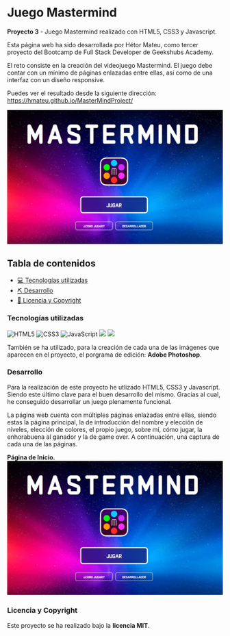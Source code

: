 # Juego Mastermind

**Proyecto 3** - Juego Mastermind realizado con HTML5, CSS3 y Javascript.

Esta página web ha sido desarrollada por Hétor Mateu, como tercer proyecto del Bootcamp de Full Stack Developer de Geekshubs Academy.

El reto consiste en la creación del videojuego Mastermind. El juego debe contar con un mínimo de páginas enlazadas entre ellas, así como de una interfaz con un diseño responsive.

Puedes ver el resultado desde la siguiente dirección: https://hmateu.github.io/MasterMindProject/

![image](./img/homePage.JPG)

## Tabla de contenidos
* [💻 Tecnologías utilizadas](#tecnologías-utilizadas)
* [:pick: Desarrollo](#desarrollo)
* [📃 Licencia y Copyright](#licencia-y-copyright)

### Tecnologías utilizadas
<img src="https://camo.githubusercontent.com/49fbb99f92674cc6825349b154b65aaf4064aec465d61e8e1f9fb99da3d922a1/68747470733a2f2f696d672e736869656c64732e696f2f62616467652f68746d6c352d2532334533344632362e7376673f7374796c653d666f722d7468652d6261646765266c6f676f3d68746d6c35266c6f676f436f6c6f723d7768697465" alt="HTML5" data-canonical-src="https://img.shields.io/badge/html5-%23E34F26.svg?style=for-the-badge&amp;logo=html5&amp;logoColor=white" style="max-width: 100%;"> <img src="https://camo.githubusercontent.com/e6b67b27998fca3bccf4c0ee479fc8f9de09d91f389cccfbe6cb1e29c10cfbd7/68747470733a2f2f696d672e736869656c64732e696f2f62616467652f637373332d2532333135373242362e7376673f7374796c653d666f722d7468652d6261646765266c6f676f3d63737333266c6f676f436f6c6f723d7768697465" alt="CSS3" data-canonical-src="https://img.shields.io/badge/css3-%231572B6.svg?style=for-the-badge&amp;logo=css3&amp;logoColor=white" style="max-width: 100%;"> <img src="https://camo.githubusercontent.com/aeddc848275a1ffce386dc81c04541654ca07b2c43bbb8ad251085c962672aea/68747470733a2f2f696d672e736869656c64732e696f2f62616467652f6a6176617363726970742d2532333332333333302e7376673f7374796c653d666f722d7468652d6261646765266c6f676f3d6a617661736372697074266c6f676f436f6c6f723d253233463744463145" alt="JavaScript" data-canonical-src="https://img.shields.io/badge/javascript-%23323330.svg?style=for-the-badge&amp;logo=javascript&amp;logoColor=%23F7DF1E" style="max-width: 100%;">
<img src="https://user-images.githubusercontent.com/121863208/227808612-8d3f0fee-99d9-45d8-8274-6584c9ac0b38.svg" style="max-width: 100%;"> <img src="https://user-images.githubusercontent.com/121863208/227808620-cd6e5d5c-dd63-4a9d-b19d-0983807cae95.svg" style="max-width: 100%;">

También se ha utilizado, para la creación de cada una de las imágenes que aparecen en el proyecto, el porgrama de edición: **Adobe Photoshop**.

### Desarrollo

Para la realización de este proyecto he utlizado HTML5, CSS3 y Javascript. Siendo este último clave para el buen desarrollo del mismo. Gracias al cual, he conseguido desarrollar un juego plenamente funcional.

La página web cuenta con múltiples páginas enlazadas entre ellas, siendo estas la página principal, la de introducción del nombre y elección de niveles, elección de colores, el propio juego, sobre mí, cómo jugar, la enhorabuena al ganador y la de game over. A continuación, una captura de cada una de las páginas.

**Página de Inicio.**
![image](./img/homePage.JPG)

### Licencia y Copyright

Este proyecto se ha realizado bajo la **licencia MIT**.